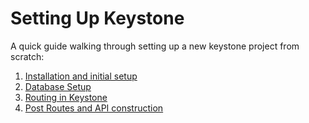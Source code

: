 # Setting Up Keystone

A quick guide walking through setting up a new keystone project from scratch:

1. [Installation and initial setup](./installation)
2. [Database Setup](./database-setup)
3. [Routing in Keystone](./routing)
4. [Post Routes and API construction](./post-route)
